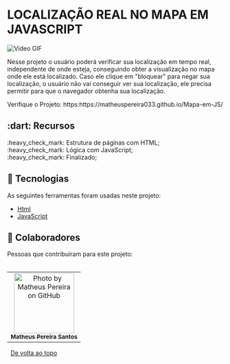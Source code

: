 # LOCALIZAÇÃO REAL NO MAPA EM JAVASCRIPT
<img src="https://github.com/MatheusPereira033/Mapa-em-JS/blob/main/mapa-js.gif?raw=true" alt="Video GIF">
<p>Nesse projeto o usuário poderá verificar sua localização em tempo real, independente de onde esteja, conseguindo obter a visualização no mapa onde ele está localizado. Caso ele clique em "bloquear" para negar sua localização, o usuário não vai conseguir ver sua localização, ele precisa permitir para que o navegador obtenha sua localização.</p>
Verifique o Projeto: https:https://matheuspereira033.github.io/Mapa-em-JS/
<br>
<h2>:dart: Recursos</h2>
:heavy_check_mark: Estrutura de páginas com HTML;<br>
:heavy_check_mark: Lógica com JavaScript;<br>
:heavy_check_mark: Finalizado;<br>

<h2>🚀 Tecnologias</h2>
As seguintes ferramentas foram usadas neste projeto:<br>

- [Html](https://developer.mozilla.org/en-US/docs/Web/HTML/Element/html/)
- [JavaScript](https://developer.mozilla.org/en-US/docs/Web/JavaScript)

<h2>🤝 Colaboradores</h2>
Pessoas que contribuíram para este projeto:
<br>
<br>
<table>
  <tr>
    <td align="center">
      <a href="#">
        <img src="https://avatars.githubusercontent.com/u/111443981?s=400&u=5b2c6c85263f06610a2865e2eea4bf55ef6815a7&v=4" width="140px;" alt="Photo by Matheus Pereira on GitHub"/><br>
        <sub>
          <b>Matheus Pereira Santos</b>
        </sub>
      </a>
    </all>
  </tr>
</table>

&#xa0;
<a href="#top">De volta ao topo</a>

